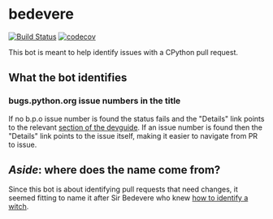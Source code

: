# bedevere
[![Build Status](https://travis-ci.org/python/bedevere.svg?branch=master)](https://travis-ci.org/python/bedevere)
[![codecov](https://codecov.io/gh/python/bedevere/branch/master/graph/badge.svg)](https://codecov.io/gh/python/bedevere)

This bot is meant to help identify issues with a CPython pull request.

## What the bot identifies
### bugs.python.org issue numbers in the title
If no b.p.o issue number is found the status fails and the
"Details" link points to the relevant
[section of the devguide](https://devguide.python.org/pullrequest/#submitting).
If an issue number is found then the "Details" link points to the
issue itself, making it easier to navigate from PR to issue.

## *Aside*: where does the name come from?
Since this bot is about identifying pull requests that need changes,
it seemed fitting to name it after Sir Bedevere who knew
[how to identify a witch](https://youtu.be/k3jt5ibfRzw).
